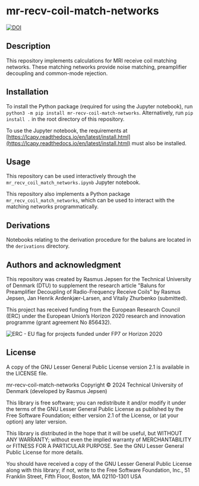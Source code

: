 # mr-recv-coil-match-networks

[![DOI](https://zenodo.org/badge/702897388.svg)](https://zenodo.org/badge/latestdoi/702897388)

## Description
This repository implements calculations for MRI receive coil matching networks.
These matching networks provide noise matching, preamplifier decoupling and common-mode rejection.

## Installation
To install the Python package (required for using the Jupyter notebook), run `python3 -m pip install mr-recv-coil-match-networks`.
Alternatively, run `pip install .` in the root directory of this repository.

To use the Jupyter notebook, the requirements at [https://lcapy.readthedocs.io/en/latest/install.html](https://lcapy.readthedocs.io/en/latest/install.html) must also be installed.

## Usage
This repository can be used interactively through the `mr_recv_coil_match_networks.ipynb` Jupyter notebook.

This repository also implements a Python package `mr_recv_coil_match_networks`, which can be used to interact with the matching networks programmatically.

## Derivations
Notebooks relating to the derivation procedure for the baluns are located in the `derivations` directory.

## Authors and acknowledgment
This repository was created by Rasmus Jepsen for the Technical University of Denmark (DTU) to supplement the research article "Baluns for Preamplifier Decoupling of Radio-Frequency Receive Coils" by Rasmus Jepsen, Jan Henrik Ardenkjær-Larsen, and Vitaliy Zhurbenko (submitted).

This project has received funding from the European Research Council (ERC) under the European Union’s Horizon 2020 research and innovation programme (grant agreement No 856432).

![ERC - EU flag for projects funded under FP7 or Horizon 2020](https://erc.europa.eu/sites/default/files/LOGO_ERC-FLAG_EU%20NEGATIF.jpg)

## License
A copy of the GNU Lesser General Public License version 2.1 is available in the LICENSE file.

mr-recv-coil-match-networks
Copyright © 2024 Technical University of Denmark (developed by Rasmus Jepsen)

This library is free software; you can redistribute it and/or
modify it under the terms of the GNU Lesser General Public
License as published by the Free Software Foundation; either
version 2.1 of the License, or (at your option) any later version.

This library is distributed in the hope that it will be useful,
but WITHOUT ANY WARRANTY; without even the implied warranty of
MERCHANTABILITY or FITNESS FOR A PARTICULAR PURPOSE.  See the GNU
Lesser General Public License for more details.

You should have received a copy of the GNU Lesser General Public
License along with this library; if not, write to the Free Software
Foundation, Inc., 51 Franklin Street, Fifth Floor, Boston, MA  02110-1301  USA